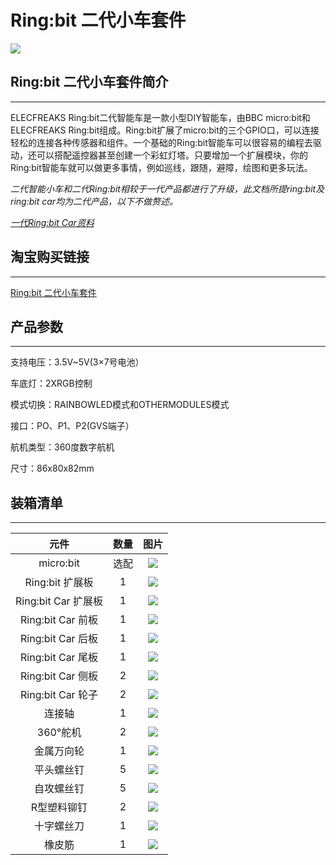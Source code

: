 ﻿---
sidebar_position: 1
sidebar_label: Ring:bit 二代小车套件
---

# Ring:bit 二代小车套件

![](https://wiki-media-ef.oss-cn-hongkong.aliyuncs.com//images/zoH1NRm.jpg)
## Ring:bit 二代小车套件简介
---

ELECFREAKS Ring:bit二代智能车是一款小型DIY智能车，由BBC micro:bit和ELECFREAKS Ring:bit组成。Ring:bit扩展了micro:bit的三个GPIO口，可以连接轻松的连接各种传感器和组件。一个基础的Ring:bit智能车可以很容易的编程去驱动，还可以搭配遥控器甚至创建一个彩虹灯塔。只要增加一个扩展模块，你的Ring:bit智能车就可以做更多事情，例如巡线，跟随，避障，绘图和更多玩法。

*二代智能小车和二代Ring:bit相较于一代产品都进行了升级，此文档所提ring:bit及ring:bit car均为二代产品，以下不做赘述。*

*[一代Ring:bit Car资料](http://www.elecfreaks.com/learn-cn/microbitKit/Ring_bit_Car_Kit/index.html)*

## 淘宝购买链接
---
[Ring:bit 二代小车套件](https://item.taobao.com/item.htm?ft=t&id=608540718403)


## 产品参数
---

支持电压：3.5V~5V(3×7号电池）

车底灯：2XRGB控制

模式切换：RAINBOWLED模式和OTHERMODULES模式

接口：PO、P1、P2(GVS端子）

航机类型：360度数字航机

尺寸：86x80x82mm


## 装箱清单 ##
---


|元件|数量|图片|
|:-:|:-:|:-:|
|micro:bit|选配|![](https://wiki-media-ef.oss-cn-hongkong.aliyuncs.com//images/qd2qCry.png)|
|Ring:bit 扩展板|1|![](https://wiki-media-ef.oss-cn-hongkong.aliyuncs.com//images/y42umRI.jpg)|
|Ring:bit Car 扩展板|1|![](https://wiki-media-ef.oss-cn-hongkong.aliyuncs.com//images/FISsc91.jpg)|
|Ring:bit Car 前板|1|![](https://wiki-media-ef.oss-cn-hongkong.aliyuncs.com//images/fsGQx7H.png)|
|Ring:bit Car 后板|1|![](https://wiki-media-ef.oss-cn-hongkong.aliyuncs.com//images/wy2UOVu.jpg)|
|Ring:bit Car 尾板|1|![](https://wiki-media-ef.oss-cn-hongkong.aliyuncs.com//images/XmJFP0l.jpg)|
|Ring:bit Car 侧板|2|![](https://wiki-media-ef.oss-cn-hongkong.aliyuncs.com//images/N8GdGB3.jpg)|
|Ring:bit Car 轮子|2|![](https://wiki-media-ef.oss-cn-hongkong.aliyuncs.com//images/HnkSTMd.jpg)|
|连接轴|1|![](https://wiki-media-ef.oss-cn-hongkong.aliyuncs.com//images/7gvcsGF.jpg)|
|360°舵机|2|![](https://wiki-media-ef.oss-cn-hongkong.aliyuncs.com//images/U3XGnyB.jpg)|
|金属万向轮|1|![](https://wiki-media-ef.oss-cn-hongkong.aliyuncs.com//images/Ky220DU.jpg)|
|平头螺丝钉|5|![](https://wiki-media-ef.oss-cn-hongkong.aliyuncs.com//images/LqTtuBl.jpg)|
|自攻螺丝钉|5|![](https://wiki-media-ef.oss-cn-hongkong.aliyuncs.com//images/SIgzxED.jpg)|
|R型塑料铆钉|2|![](https://wiki-media-ef.oss-cn-hongkong.aliyuncs.com//images/dYrPAoC.jpg)|
|十字螺丝刀|1|![](https://wiki-media-ef.oss-cn-hongkong.aliyuncs.com//images/NbE9vox.jpg)|
|橡皮筋|1|![](https://wiki-media-ef.oss-cn-hongkong.aliyuncs.com//images/LKjqmwk.jpg)|
